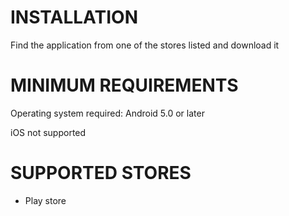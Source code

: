 # INSTALLATION
Find the application from one of the stores listed and download it

# MINIMUM REQUIREMENTS
Operating system required: Android 5.0 or later

iOS not supported

# SUPPORTED STORES
* Play store
